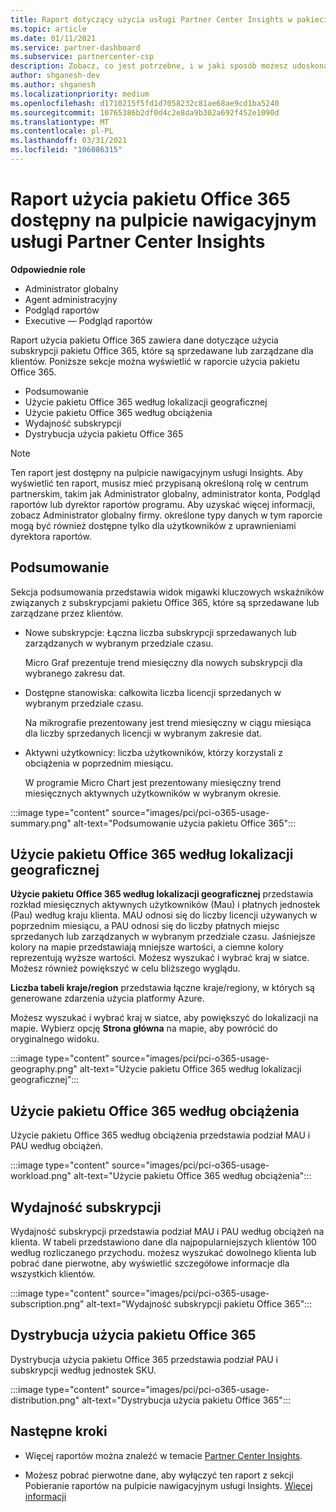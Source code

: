 ```yaml
---
title: Raport dotyczący użycia usługi Partner Center Insights w pakiecie Office 365
ms.topic: article
ms.date: 01/11/2021
ms.service: partner-dashboard
ms.subservice: partnercenter-csp
description: Zobacz, co jest potrzebne, i w jaki sposób możesz udoskonalić korzystanie z subskrypcji pakietu Office 365, które są sprzedawane lub zarządzane przez klientów.
author: shganesh-dev
ms.author: shganesh
ms.localizationpriority: medium
ms.openlocfilehash: d1710215f5fd1d7058232c81ae68ae9cd1ba5240
ms.sourcegitcommit: 10765386b2df0d4c2e8da9b302a692f452e1090d
ms.translationtype: MT
ms.contentlocale: pl-PL
ms.lasthandoff: 03/31/2021
ms.locfileid: "106086315"
---
```

# <a name="office-365-usage-report-available-from-the-partner-center-insights-dashboard"></a>Raport użycia pakietu Office 365 dostępny na pulpicie nawigacyjnym usługi Partner Center Insights

**Odpowiednie role**

- Administrator globalny
- Agent administracyjny
- Podgląd raportów
- Executive — Podgląd raportów

Raport użycia pakietu Office 365 zawiera dane dotyczące użycia subskrypcji pakietu Office 365, które są sprzedawane lub zarządzane dla klientów. Poniższe sekcje można wyświetlić w raporcie użycia pakietu Office 365.

- Podsumowanie
- Użycie pakietu Office 365 według lokalizacji geograficznej
- Użycie pakietu Office 365 według obciążenia
- Wydajność subskrypcji
- Dystrybucja użycia pakietu Office 365

 > [!NOTE]
 > Ten raport jest dostępny na pulpicie nawigacyjnym usługi Insights. Aby wyświetlić ten raport, musisz mieć przypisaną określoną rolę w centrum partnerskim, takim jak Administrator globalny, administrator konta, Podgląd raportów lub dyrektor raportów programu. Aby uzyskać więcej informacji, zobacz Administrator globalny firmy. określone typy danych w tym raporcie mogą być również dostępne tylko dla użytkowników z uprawnieniami dyrektora raportów.

## <a name="summary"></a>Podsumowanie

Sekcja podsumowania przedstawia widok migawki kluczowych wskaźników związanych z subskrypcjami pakietu Office 365, które są sprzedawane lub zarządzane przez klientów.  

- Nowe subskrypcje: Łączna liczba subskrypcji sprzedawanych lub zarządzanych w wybranym przedziale czasu.

   Micro Graf prezentuje trend miesięczny dla nowych subskrypcji dla wybranego zakresu dat.

- Dostępne stanowiska: całkowita liczba licencji sprzedanych w wybranym przedziale czasu.

   Na mikrografie prezentowany jest trend miesięczny w ciągu miesiąca dla liczby sprzedanych licencji w wybranym zakresie dat.

- Aktywni użytkownicy: liczba użytkowników, którzy korzystali z obciążenia w poprzednim miesiącu. 

   W programie Micro Chart jest prezentowany miesięczny trend miesięcznych aktywnych użytkowników w wybranym okresie.

:::image type="content" source="images/pci/pci-o365-usage-summary.png" alt-text="Podsumowanie użycia pakietu Office 365":::

## <a name="office-365-usage-by-geography"></a>Użycie pakietu Office 365 według lokalizacji geograficznej

**Użycie pakietu Office 365 według lokalizacji geograficznej** przedstawia rozkład miesięcznych aktywnych użytkowników (Mau) i płatnych jednostek (Pau) według kraju klienta. MAU odnosi się do liczby licencji używanych w poprzednim miesiącu, a PAU odnosi się do liczby płatnych miejsc sprzedanych lub zarządzanych w wybranym przedziale czasu. Jaśniejsze kolory na mapie przedstawiają mniejsze wartości, a ciemne kolory reprezentują wyższe wartości. Możesz wyszukać i wybrać kraj w siatce. Możesz również powiększyć w celu bliższego wyglądu.

**Liczba tabeli kraje/region** przedstawia łączne kraje/regiony, w których są generowane zdarzenia użycia platformy Azure.

Możesz wyszukać i wybrać kraj w siatce, aby powiększyć do lokalizacji na mapie. Wybierz opcję **Strona główna** na mapie, aby powrócić do oryginalnego widoku.


:::image type="content" source="images/pci/pci-o365-usage-geography.png" alt-text="Użycie pakietu Office 365 według lokalizacji geograficznej":::

## <a name="office-365-usage-by-workload"></a>Użycie pakietu Office 365 według obciążenia

Użycie pakietu Office 365 według obciążenia przedstawia podział MAU i PAU według obciążeń.

:::image type="content" source="images/pci/pci-o365-usage-workload.png" alt-text="Użycie pakietu Office 365 według obciążenia":::

## <a name="subscriptions-performance"></a>Wydajność subskrypcji

Wydajność subskrypcji przedstawia podział MAU i PAU według obciążeń na klienta. W tabeli przedstawiono dane dla najpopularniejszych klientów 100 według rozliczanego przychodu. możesz wyszukać dowolnego klienta lub pobrać dane pierwotne, aby wyświetlić szczegółowe informacje dla wszystkich klientów.

:::image type="content" source="images/pci/pci-o365-usage-subscription.png" alt-text="Wydajność subskrypcji pakietu Office 365":::

## <a name="office-365-usage-distribution"></a>Dystrybucja użycia pakietu Office 365

Dystrybucja użycia pakietu Office 365 przedstawia podział PAU i subskrypcji według jednostek SKU.

:::image type="content" source="images/pci/pci-o365-usage-distribution.png" alt-text="Dystrybucja użycia pakietu Office 365":::

## <a name="next-steps"></a>Następne kroki

- Więcej raportów można znaleźć w temacie [Partner Center Insights](partner-center-insights.md).

- Możesz pobrać pierwotne dane, aby wyłączyć ten raport z sekcji Pobieranie raportów na pulpicie nawigacyjnym usługi Insights. [Więcej informacji](pci-download-reports.md) 
